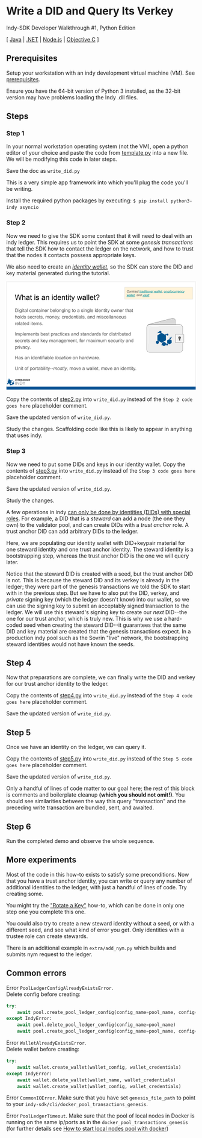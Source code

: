 # Write a DID and Query Its Verkey

Indy-SDK Developer Walkthrough #1, Python Edition

[ [Java](../java/README.md) | [.NET](../../not-yet-written.md) | [Node.js](../../not-yet-written.md) | [Objective C](../../not-yet-written.md) ]


## Prerequisites

Setup your workstation with an indy development virtual machine (VM). See [prerequisites](../../prerequisites.md). 

Ensure you have the 64-bit version of Python 3 installed, as the 32-bit version may have problems loading the Indy .dll files.

## Steps

### Step 1

In your normal workstation operating system (not the VM), open a python editor of your
choice and paste the code from [template.py](template.py)
into a new file. We will be modifying this code in later steps.

Save the doc as `write_did.py`

This is a very simple app framework into which you'll plug the code
you'll be writing.

Install the required python packages by executing: `$ pip install python3-indy asyncio`

### Step 2

Now we need to give the SDK some context that it will need
to deal with an indy ledger. This requires us to point the SDK at some
*genesis transactions* that tell the SDK how to contact the ledger on
the network, and how to trust that the nodes it contacts possess
appropriate keys.

We also need to create an *[identity wallet](https://docs.google.com/presentation/d/1X6F9QVG8M4PqQQLLL_5I6aQ5z7CCpYyYHBNKYMlsqXc/edit#slide=id.g32295399e3_0_73)*, so the SDK can store the DID and key
material generated during the tutorial.

![more info on wallets](../wallet-slide.png)

Copy the contents of [step2.py](step2.py) into
`write_did.py` instead of the `Step 2 code goes here` placeholder comment.

Save the updated version of `write_did.py`.

Study the changes. Scaffolding code like this is likely to appear in anything
that uses indy.

### Step 3

Now we need to put some DIDs and keys in our identity
wallet. Copy the contents of [step3.py](step3.py) into
`write_did.py` instead of the `Step 3 code goes here` placeholder comment.

Save the updated version of `write_did.py`.

Study the changes.

A few operations in indy [can only be done by identities (DIDs) with
special roles](https://docs.google.com/spreadsheets/d/1TWXF7NtBjSOaUIBeIH77SyZnawfo91cJ_ns4TR-wsq4/edit?usp=sharing). For example, a DID that is a *steward* can add a node (the one
they own) to the validator pool, and can create DIDs with a *trust anchor*
role. A trust anchor DID can add arbitrary DIDs to the ledger.

Here, we are populating our identity wallet with DID+keypair material for
one steward identity and one trust anchor identity. The steward identity is
a bootstrapping step, whereas the trust anchor DID is the one we will query
later.

Notice that the steward DID is created with a seed, but the trust anchor DID is not.
This is because the steward DID and its verkey is already in the ledger;
they were part of the genesis transactions we told the SDK to start with
in the previous step. But we have to also put the DID, verkey, and *private*
signing key (which the ledger doesn't know) into our wallet, so we can use
the signing key to submit an acceptably signed transaction to the ledger.
We will use this steward's signing key to create our *next* DID--the
one for our trust anchor, which is truly new. This is why we use a hard-coded seed
when creating the steward DID--it guarantees that the same DID and key
material are created that the genesis transactions expect. In a production indy pool
such as the Sovrin "live" network, the bootstrapping steward identities
would not have known the seeds.

## Step 4

Now that preparations are complete, we can finally write the DID and verkey
for our trust anchor identity to the ledger.

Copy the contents of [step4.py](step4.py) into
`write_did.py` instead of the `Step 4 code goes here` placeholder comment.

Save the updated version of `write_did.py`.

## Step 5

Once we have an identity on the ledger, we can query it.

Copy the contents of [step5.py](step5.py) into
`write_did.py` instead of the `Step 5 code goes here` placeholder comment.

Save the updated version of `write_did.py`.

Only a handful of lines of code matter to our goal here; the rest of
this block is comments and boilerplate cleanup **(which you should not omit!)**.
You should see similarities between the way this query "transaction" and
the preceding write transaction are bundled, sent, and awaited.

## Step 6

Run the completed demo and observe the whole sequence.

## More experiments

Most of the code in this how-to exists to satisfy some preconditions.
Now that you have a trust anchor identity, you can write or query
any number of additional identities to the ledger, with just a handful of
lines of code. Try creating some.

You might try the ["Rotate a Key"](../../rotate-key/python/README.md)
how-to, which can be done in only one step one you complete this one.

You could also try to create a new steward identity without a seed, or
with a different seed, and see what kind of error you get. Only identities
with a trustee role can create stewards.

There is an additional example in `extra/add_nym.py` which builds and submits 
nym request to the ledger.

## Common errors
Error `PoolLedgerConfigAlreadyExistsError`.   
Delete config before creating:
```python
try:
    await pool.create_pool_ledger_config(config_name=pool_name, config=pool_config)
except IndyError:
    await pool.delete_pool_ledger_config(config_name=pool_name)
    await pool.create_pool_ledger_config(config_name=pool_name, config=pool_config)
```

Error `WalletAlreadyExistsError`.   
Delete wallet before creating:
```python
try:
    await wallet.create_wallet(wallet_config, wallet_credentials)
except IndyError:
    await wallet.delete_wallet(wallet_name, wallet_credentials)
    await wallet.create_wallet(wallet_config, wallet_credentials)
```

Error `CommonIOError`. Make sure that you have set `genesis_file_path` to point 
to your `indy-sdk/cli/docker_pool_transactions_genesis`. 

Error `PoolLedgerTimeout`. Make sure that the pool of local nodes in Docker is running on the same ip/ports as 
in the `docker_pool_transactions_genesis` (for further details see [How to start local nodes pool with docker](https://github.com/hyperledger/indy-sdk/blob/master/README.md#how-to-start-local-nodes-pool-with-docker))


